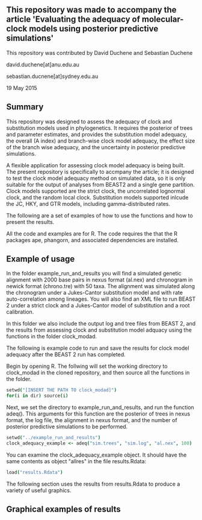 This repository was made to accompany the article 'Evaluating the adequacy of molecular-clock models using posterior predictive simulations'
--------------------------------------------------------------------------------------------------------------------------------------------

This repository was contributed by David Duchene and Sebastian Duchene

david.duchene[at]anu.edu.au

sebastian.ducnene[at]sydney.edu.au

19 May 2015

Summary
-------

This repository was designed to assess the adequacy of clock and substitution models used in phylogenetics. It requires the posterior of trees and parameter estimates, and provides the substitution model adequacy, the overall (A index) and branch-wise clock model adequacy, the effect size of the branch wise adequacy, and the uncertainty in posterior predictive simulations.

A flexible application for assessing clock model adequacy is being built. The present repository is specifically to accmpany the article; it is designed to test the clock model adequacy method on simulated data, so it is only suitable for the output of analyses from BEAST2 and a single gene partition. Clock models supported are the strict clock, the uncorrelated lognormal clock, and the random local clock. Substitution models supported inlcude the JC, HKY, and GTR models, including gamma-distributed rates.

The following are a set of examples of how to use the functions and how to present the results.

All the code and examples are for R. The code requires the that the R packages ape, phangorn, and associated dependencies are installed.

Example of usage
----------------
In the folder example_run_and_results you will find a simulated genetic alignment with 2000 base pairs in nexus format (al.nex) and chronogram in newick format (chrono.tre) with 50 taxa. The alignment was simulated along the chronogram under a Jukes-Cantor substitution model and with rate auto-correlation among lineages. You will also find an XML file to run BEAST 2 under a strict clock and a Jukes-Cantor model of substitution and a root calibration.

In this folder we also include the output log and tree files from BEAST 2, and the results from assessing clock and substitution model adquacy using the functions in the folder clock_modad.

The following is example code to run and save the results for clock model adequacy after the BEAST 2 run has completed.

Begin by opening R. The follwing will set the working directory to clock_modad in the cloned repository, and then source all the functions in the folder.

```coffee
setwd("[INSERT THE PATH TO clock_modad]")
for(i in dir) source(i)
```

Next, we set the directory to example_run_and_results, and run the function adeq(). This arguments for this function are the posterior of trees in nexus format, the log file, the alignment in nexus format, and the number of posterior predictive simulations to be performed.

```coffee
setwd("../example_run_and_results")
clock_adequacy_example <- adeq("sim.trees", "sim.log", "al.nex", 100)
```

You can examine the clock_adequacy_example object. It should have the same contents as object "allres" in the file results.Rdata:

```coffee
load("results.Rdata")
```

The following section uses the results from results.Rdata to produce a variety of useful graphics.

Graphical examples of results
-----------------------------



